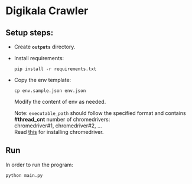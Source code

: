 # Digikala Crawler

## Setup steps:
  * Create **`outputs`** directory.
  * Install requirements:
    ```shell
    pip install -r requirements.txt
    ```
  * Copy the env template:
    ```shell
    cp env.sample.json env.json
    ```
    Modify the content of env as needed.
    
    Note: `executable_path` should follow the specified format and contains **#thread_cnt** number of chromedrivers:
    <br>chromedriver#1, chromedriver#2, ...
    <br>Read [this](https://googlechromelabs.github.io/chrome-for-testing/) for installing chromedriver.

## Run
In order to run the program:
```shell
python main.py
```
